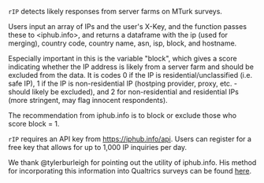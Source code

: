 `rIP` detects likely responses from server farms on MTurk surveys. 

Users input an array of IPs and the user's X-Key, and the function passes these to <iphub.info>, and returns a dataframe with the ip (used for merging), country code, country name, asn, isp, block, and hostname.

Especially important in this is the variable "block", which gives a score indicating whether the IP address is likely from a server farm and should be excluded from the data. It is codes 0 if the IP is residential/unclassified (i.e. safe IP), 1 if the IP is non-residential IP (hostping provider, proxy, etc. - should likely be excluded), and 2 for non-residential and residential IPs (more stringent, may flag innocent respondents).

The recommendation from iphub.info is to block or exclude those who score block = 1.

`rIP` requires an API key from <https://iphub.info/api>. Users can register for a free key that allows for up to 1,000 IP inquiries per day.

We thank @tylerburleigh for pointing out the utility of iphub.info. His method for incorporating this information into Qualtrics surveys can be found [here](https://twitter.com/tylerburleigh/status/1042528912511848448?s=19).

